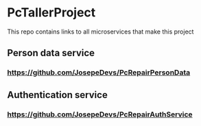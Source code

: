 # PcTallerProject
This repo contains links to all microservices that make this project



## Person data service
### https://github.com/JosepeDevs/PcRepairPersonData


## Authentication service
### https://github.com/JosepeDevs/PcRepairAuthService

